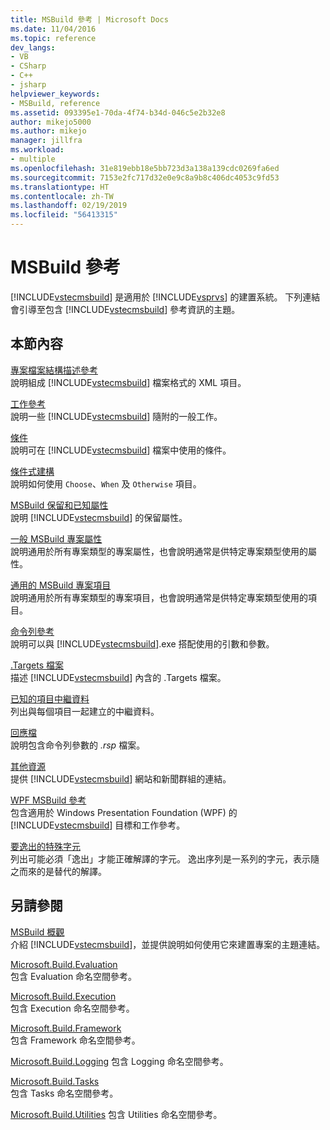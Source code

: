 ```yaml
---
title: MSBuild 參考 | Microsoft Docs
ms.date: 11/04/2016
ms.topic: reference
dev_langs:
- VB
- CSharp
- C++
- jsharp
helpviewer_keywords:
- MSBuild, reference
ms.assetid: 093395e1-70da-4f74-b34d-046c5e2b32e8
author: mikejo5000
ms.author: mikejo
manager: jillfra
ms.workload:
- multiple
ms.openlocfilehash: 31e819ebb18e5bb723d3a138a139cdc0269fa6ed
ms.sourcegitcommit: 7153e2fc717d32e0e9c8a9b8c406dc4053c9fd53
ms.translationtype: HT
ms.contentlocale: zh-TW
ms.lasthandoff: 02/19/2019
ms.locfileid: "56413315"
---
```

# <a name="msbuild-reference"></a>MSBuild 參考
[!INCLUDE[vstecmsbuild](../extensibility/internals/includes/vstecmsbuild_md.md)] 是適用於 [!INCLUDE[vsprvs](../code-quality/includes/vsprvs_md.md)] 的建置系統。 下列連結會引導至包含 [!INCLUDE[vstecmsbuild](../extensibility/internals/includes/vstecmsbuild_md.md)] 參考資訊的主題。  
  
## <a name="in-this-section"></a>本節內容  
 [專案檔案結構描述參考](../msbuild/msbuild-project-file-schema-reference.md)  
 說明組成 [!INCLUDE[vstecmsbuild](../extensibility/internals/includes/vstecmsbuild_md.md)] 檔案格式的 XML 項目。  
  
 [工作參考](../msbuild/msbuild-task-reference.md)  
 說明一些 [!INCLUDE[vstecmsbuild](../extensibility/internals/includes/vstecmsbuild_md.md)] 隨附的一般工作。  
  
 [條件](../msbuild/msbuild-conditions.md)  
 說明可在 [!INCLUDE[vstecmsbuild](../extensibility/internals/includes/vstecmsbuild_md.md)] 檔案中使用的條件。  
  
 [條件式建構](../msbuild/msbuild-conditional-constructs.md)  
 說明如何使用 `Choose`、`When` 及 `Otherwise` 項目。  
  
 [MSBuild 保留和已知屬性](../msbuild/msbuild-reserved-and-well-known-properties.md)  
 說明 [!INCLUDE[vstecmsbuild](../extensibility/internals/includes/vstecmsbuild_md.md)] 的保留屬性。  
  
 [一般 MSBuild 專案屬性](../msbuild/common-msbuild-project-properties.md)  
 說明通用於所有專案類型的專案屬性，也會說明通常是供特定專案類型使用的屬性。  
  
 [通用的 MSBuild 專案項目](../msbuild/common-msbuild-project-items.md)  
 說明通用於所有專案類型的專案項目，也會說明通常是供特定專案類型使用的項目。  
  
 [命令列參考](../msbuild/msbuild-command-line-reference.md)  
 說明可以與 [!INCLUDE[vstecmsbuild](../extensibility/internals/includes/vstecmsbuild_md.md)].exe 搭配使用的引數和參數。  
  
 [.Targets 檔案](../msbuild/msbuild-dot-targets-files.md)  
 描述 [!INCLUDE[vstecmsbuild](../extensibility/internals/includes/vstecmsbuild_md.md)] 內含的 .Targets 檔案。  
  
 [已知的項目中繼資料](../msbuild/msbuild-well-known-item-metadata.md)  
 列出與每個項目一起建立的中繼資料。  
  
 [回應檔](../msbuild/msbuild-response-files.md)  
 說明包含命令列參數的 *.rsp* 檔案。  
  
 [其他資源](https://social.msdn.microsoft.com/forums/vstudio/home?forum=msbuild)  
 提供 [!INCLUDE[vstecmsbuild](../extensibility/internals/includes/vstecmsbuild_md.md)] 網站和新聞群組的連結。  
  
 [WPF MSBuild 參考](../msbuild/wpf-msbuild-reference.md)  
 包含適用於 Windows Presentation Foundation (WPF) 的 [!INCLUDE[vstecmsbuild](../extensibility/internals/includes/vstecmsbuild_md.md)] 目標和工作參考。  
  
 [要逸出的特殊字元](../msbuild/special-characters-to-escape.md)  
 列出可能必須「逸出」才能正確解譯的字元。 逸出序列是一系列的字元，表示隨之而來的是替代的解譯。  
  
## <a name="see-also"></a>另請參閱  
 [MSBuild 概觀](../msbuild/msbuild.md)     
 介紹 [!INCLUDE[vstecmsbuild](../extensibility/internals/includes/vstecmsbuild_md.md)]，並提供說明如何使用它來建置專案的主題連結。  
  
 [Microsoft.Build.Evaluation](https://docs.microsoft.com/dotnet/api/microsoft.build.evaluation)  
 包含 Evaluation 命名空間參考。  
  
 [Microsoft.Build.Execution](https://docs.microsoft.com/dotnet/api/microsoft.build.execution)  
 包含 Execution 命名空間參考。  
  
 [Microsoft.Build.Framework](https://docs.microsoft.com/dotnet/api/microsoft.build.framework)  
 包含 Framework 命名空間參考。  
  
 [Microsoft.Build.Logging](https://docs.microsoft.com/dotnet/api/microsoft.build.logging) 包含 Logging 命名空間參考。  
  
 [Microsoft.Build.Tasks](https://docs.microsoft.com/dotnet/api/microsoft.build.tasks)  
 包含 Tasks 命名空間參考。  
  
 [Microsoft.Build.Utilities](https://docs.microsoft.com/dotnet/api/microsoft.build.utilities) 包含 Utilities 命名空間參考。

